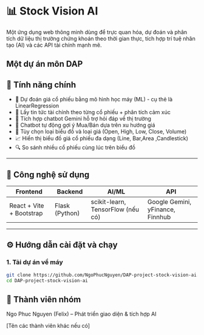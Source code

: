 # 📊 Stock Vision AI

Một ứng dụng web thông minh dùng để trực quan hóa, dự đoán và phân tích dữ liệu thị trường chứng khoán theo thời gian thực, tích hợp trí tuệ nhân tạo (AI) và các API tài chính mạnh mẽ.

Một dự án môn DAP
---

## 🚀 Tính năng chính

- 🧠 Dự đoán giá cổ phiếu bằng mô hình học máy (ML) - cụ thẻ là LinearRegression
- 📰 Lấy tin tức tài chính theo từng cổ phiếu + phân tích cảm xúc
- 🤖 Tích hợp chatbot Gemini hỗ trợ hỏi đáp về thị trường
- 💬 Chatbot tự động gợi ý Mua/Bán dựa trên xu hướng giá
- 🧩 Tùy chọn loại biểu đồ và loại giá (Open, High, Low, Close, Volume)
- 📈 Hiển thị biểu đồ giá cổ phiếu đa dạng (Line, Bar,Area ,Candlestick)
- 🔍 So sánh nhiều cổ phiếu cùng lúc trên biểu đồ
---

## 🧱 Công nghệ sử dụng

| Frontend | Backend | AI/ML | API |
|----------|---------|-------|-----|
| React + Vite + Bootstrap | Flask (Python) | scikit-learn, TensorFlow (nếu có) | Google Gemini, yFinance, Finnhub |

---

## ⚙️ Hướng dẫn cài đặt và chạy

### 1. Tải dự án về máy

```bash
git clone https://github.com/NgoPhucNguyen/DAP-project-stock-vision-ai.git
cd DAP-project-stock-vision-ai
```


## 👥 Thành viên nhóm
Ngo Phuc Nguyen (Felix) – Phát triển giao diện & tích hợp AI

[Tên các thành viên khác nếu có]
